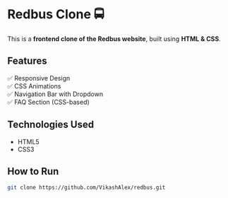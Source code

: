 # Redbus Clone 🚍  

This is a **frontend clone of the Redbus website**, built using **HTML & CSS**.  

## Features  
✅ Responsive Design  
✅ CSS Animations  
✅ Navigation Bar with Dropdown  
✅ FAQ Section (CSS-based)  

## Technologies Used  
- HTML5  
- CSS3  

## How to Run  
```bash
git clone https://github.com/VikashAlex/redbus.git
